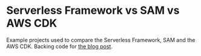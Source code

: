 # Serverless Framework vs SAM vs AWS CDK

Example projects used to compare the Serverless Framework, SAM and the AWS CDK. Backing code for [the blog post](https://dev.to/tastefulelk/serverless-framework-vs-sam-vs-aws-cdk-1g9g).
